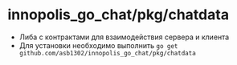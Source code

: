 # innopolis_go_chat/pkg/chatdata

* Либа с контрактами для взаимодействия сервера и клиента
* Для установки необходимо выполнить `go get github.com/asb1302/innopolis_go_chat/pkg/chatdata`